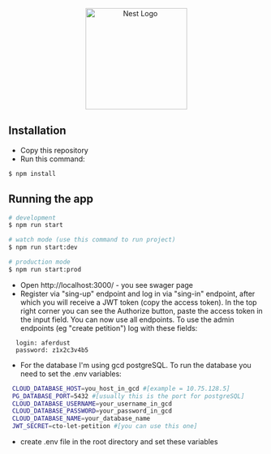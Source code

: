 <p align="center">
  <a href="http://nestjs.com/" target="blank"><img src="https://nestjs.com/img/logo-small.svg" width="200" alt="Nest Logo" /></a>
</p>

[circleci-image]: https://img.shields.io/circleci/build/github/nestjs/nest/master?token=abc123def456
[circleci-url]: https://circleci.com/gh/nestjs/nest


## Installation
 - Copy this repository
 - Run this command:
```bash
$ npm install
```

## Running the app

```bash
# development
$ npm run start

# watch mode (use this command to run project)
$ npm run start:dev

# production mode
$ npm run start:prod
```
- Open http://localhost:3000/ - you see swager page
- Register via "sing-up" endpoint and log in via "sing-in" endpoint, after which you will receive a JWT token (copy the access token). In the top right corner you can see the Authorize button, paste the access token in the input field. You can now use all endpoints. To use the admin endpoints (eg "create petition") log with these fields:

```
  login: aferdust
  password: z1x2c3v4b5
```

- For the database I'm using gcd postgreSQL. To run the database you need to set the .env variables:
```bash
 CLOUD_DATABASE_HOST=you_host_in_gcd #[example = 10.75.128.5]
 PG_DATABASE_PORT=5432 #[usually this is the port for postgreSQL]
 CLOUD_DATABASE_USERNAME=your_username_in_gcd
 CLOUD_DATABASE_PASSWORD=your_password_in_gcd
 CLOUD_DATABASE_NAME=your_database_name
 JWT_SECRET=cto-let-petition #[you can use this one]
```
- create .env file in the root directory and set these variables